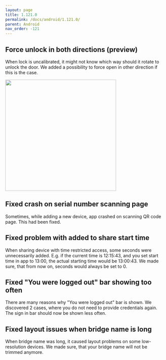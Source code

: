 ```yaml
---
layout: page
title: 1.121.0
permalink: /docs/android/1.121.0/
parent: Android
nav_order: -121
---
```


## Force unlock in both directions (preview)
When lock is uncalibrated, it might not know which way should it rotate to unlock the door. We added a possibility to force open in other direction if this is the case.

<img src="/tedee-release-notes/docs/android/assets/force_unlock_right.png" width="350">

## Fixed crash on serial number scanning page
Sometimes, while adding a new device, app crashed on scanning QR code page. This had been fixed.

## Fixed problem with added to share start time
When sharing device with time restricted access, some seconds were unnecessarily added. E.g. if the current time is 12:15:43, and you set start time in app to 13:00, the actual starting time would be 13:00:43. We made sure, that from now on, seconds would always be set to 0.

## Fixed "You were logged out" bar showing too often
There are many reasons why "You were logged out" bar is shown. We discovered 2 cases, where you do not need to provide credentials again. The sign in bar should now be shown less often.

## Fixed layout issues when bridge name is long
When bridge name was long, it caused layout problems on some low-resolution devices. We made sure, that your bridge name will not be trimmed anymore.


